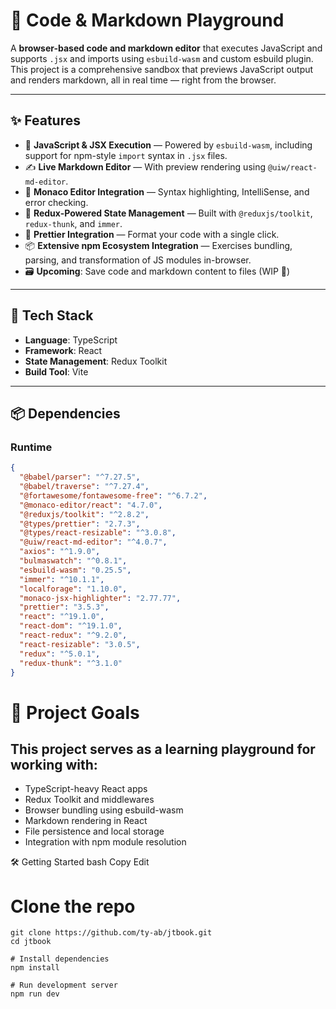 # 🧠 Code & Markdown Playground

A **browser-based code and markdown editor** that executes JavaScript and supports `.jsx` and imports using `esbuild-wasm` and custom esbuild plugin. This project is a comprehensive sandbox that previews JavaScript output and renders markdown, all in real time — right from the browser.

---

## ✨ Features

- 🧮 **JavaScript & JSX Execution** — Powered by `esbuild-wasm`, including support for npm-style `import` syntax in `.jsx` files.
- ✍️ **Live Markdown Editor** — With preview rendering using `@uiw/react-md-editor`.
- 🧠 **Monaco Editor Integration** — Syntax highlighting, IntelliSense, and error checking.
- 🔄 **Redux-Powered State Management** — Built with `@reduxjs/toolkit`, `redux-thunk`, and `immer`.
- 🎨 **Prettier Integration** — Format your code with a single click.
- 📦 **Extensive npm Ecosystem Integration** — Exercises bundling, parsing, and transformation of JS modules in-browser.
- 🗃️ **Upcoming**: Save code and markdown content to files (WIP 🚧)

---

## 🚀 Tech Stack

- **Language**: TypeScript
- **Framework**: React
- **State Management**: Redux Toolkit
- **Build Tool**: Vite

---

## 📦 Dependencies

### Runtime

```json
{
  "@babel/parser": "^7.27.5",
  "@babel/traverse": "^7.27.4",
  "@fortawesome/fontawesome-free": "^6.7.2",
  "@monaco-editor/react": "4.7.0",
  "@reduxjs/toolkit": "^2.8.2",
  "@types/prettier": "2.7.3",
  "@types/react-resizable": "^3.0.8",
  "@uiw/react-md-editor": "^4.0.7",
  "axios": "^1.9.0",
  "bulmaswatch": "^0.8.1",
  "esbuild-wasm": "0.25.5",
  "immer": "^10.1.1",
  "localforage": "1.10.0",
  "monaco-jsx-highlighter": "2.77.77",
  "prettier": "3.5.3",
  "react": "^19.1.0",
  "react-dom": "^19.1.0",
  "react-redux": "^9.2.0",
  "react-resizable": "3.0.5",
  "redux": "^5.0.1",
  "redux-thunk": "^3.1.0"
}
```

# 📁 Project Goals
## This project serves as a learning playground for working with:

- TypeScript-heavy React apps
- Redux Toolkit and middlewares
- Browser bundling using esbuild-wasm
- Markdown rendering in React
- File persistence and local storage
- Integration with npm module resolution

🛠️ Getting Started
bash
Copy
Edit
# Clone the repo
```
git clone https://github.com/ty-ab/jtbook.git
cd jtbook

# Install dependencies
npm install

# Run development server
npm run dev
```
